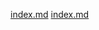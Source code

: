 [index.md](https://github.com/devage/devage.github.io/files/9024073/index.md)
[index.md](https://github.com/devage/devage.github.io/files/9024074/index.md)
